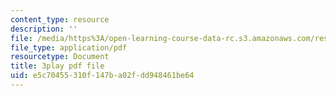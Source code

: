```yaml
---
content_type: resource
description: ''
file: /media/https%3A/open-learning-course-data-rc.s3.amazonaws.com/res-5-0001-digital-lab-techniques-manual-spring-2007/e5c70455310f147ba02fdd948461be64_GtuMlWMajtw.pdf
file_type: application/pdf
resourcetype: Document
title: 3play pdf file
uid: e5c70455-310f-147b-a02f-dd948461be64
---
```


